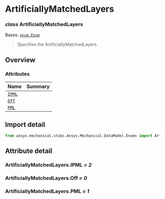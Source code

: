 <a id="artificiallymatchedlayers"></a>

# ArtificiallyMatchedLayers

<a id="ArtificiallyMatchedLayers"></a>

### *class* ArtificiallyMatchedLayers

Bases: [`enum.Enum`](https://docs.python.org/3/library/enum.html#enum.Enum)

> Specifies the ArtificiallyMatchedLayers.

> <!-- !! processed by numpydoc !! -->

<a id="overview"></a>

## Overview

### Attributes

| Name | Summary |
|---------------------------------------------|----|
| [`IPML`](#ArtificiallyMatchedLayers.IPML)   |    |
| [`Off`](#ArtificiallyMatchedLayers.Off)     |    |
| [`PML`](#ArtificiallyMatchedLayers.PML)     |    |

<a id="import-detail"></a>

## Import detail

```python
from ansys.mechanical.stubs.Ansys.Mechanical.DataModel.Enums import ArtificiallyMatchedLayers
```

<a id="attribute-detail"></a>

## Attribute detail

<a id="ArtificiallyMatchedLayers.IPML"></a>

### ArtificiallyMatchedLayers.IPML *= 2*

<a id="ArtificiallyMatchedLayers.Off"></a>

### ArtificiallyMatchedLayers.Off *= 0*

<a id="ArtificiallyMatchedLayers.PML"></a>

### ArtificiallyMatchedLayers.PML *= 1*

